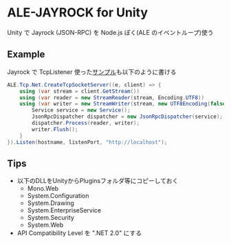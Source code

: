 ALE-JAYROCK for Unity
===========
Unity で Jayrock (JSON-RPC) を Node.js ぽく(ALE のイベントループ)使う

## Example
Jayrock で TcpListener 使った[サンプル](https://groups.google.com/d/topic/jayrock/BcxUGhFfrds/discussion)も以下のように書ける

```c#
ALE.Tcp.Net.CreateTcpSocketServer((e, client) => {
	using (var stream = client.GetStream())
	using (var reader = new StreamReader(stream, Encoding.UTF8))
	using (var writer = new StreamWriter(stream, new UTF8Encoding(false))) {
		Service service = new Service();
		JsonRpcDispatcher dispatcher = new JsonRpcDispatcher(service);
		dispatcher.Process(reader, writer);
		writer.Flush();
	}
}).Listen(hostname, listenPort, "http://localhost");
```

## Tips
 - 以下のDLLをUnityからPluginsフォルダ等にコピーしておく
   - Mono.Web
   - System.Configuration
   - System.Drawing
   - System.EnterpriseService
   - System.Security
   - System.Web
 - API Compatibility Level を ".NET 2.0" にする
